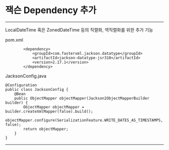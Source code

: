 # 잭슨 Dependency 추가

---

LocalDateTime 혹은 ZonedDateTime 등의 직렬화, 역직렬화를 위한 추가 기능


pom.xml
```
        <dependency>
            <groupId>com.fasterxml.jackson.datatype</groupId>
            <artifactId>jackson-datatype-jsr310</artifactId>
            <version>2.17.1</version>
        </dependency>
```

JacksonConfig.java
```
@Configuration
public class JacksonConfig {
    @Bean
    public ObjectMapper objectMapper(Jackson2ObjectMapperBuilder builder) {
        ObjectMapper objectMapper = builder.createXmlMapper(false).build();
        objectMapper.configure(SerializationFeature.WRITE_DATES_AS_TIMESTAMPS, false);
        return objectMapper;
    }
}
```

---
